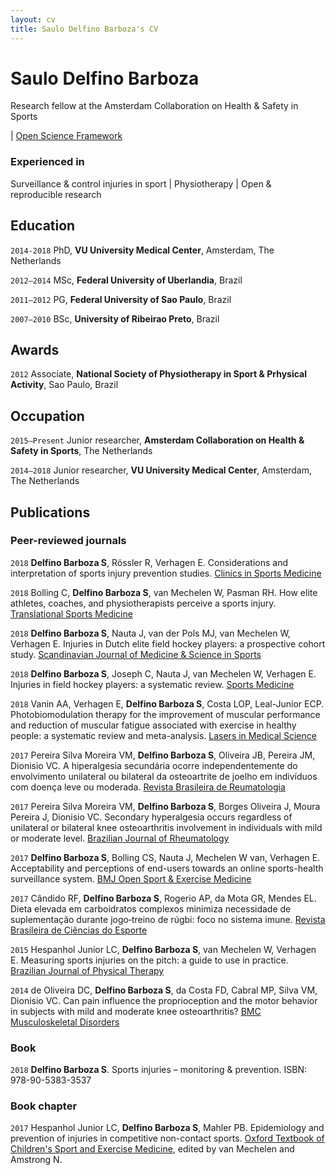 ```yaml
---
layout: cv
title: Saulo Delfino Barboza's CV
---
```

# Saulo Delfino Barboza
Research fellow at the Amsterdam Collaboration on Health & Safety in Sports

<div id="webaddress">
<a href="saulodbarboza@gmail.com"> <i class="far fa-envelope"></i></a>
| <a href="osf.io/kdaqy">Open Science Framework</a>
</div>


### Experienced in

Surveillance & control injuries in sport | Physiotherapy | Open & reproducible research


## Education

`2014-2018`
PhD, **VU University Medical Center**, Amsterdam, The Netherlands

`2012–2014`
MSc, **Federal University of Uberlandia**, Brazil

`2011–2012`
PG, **Federal University of Sao Paulo**, Brazil

`2007–2010`
BSc, **University of Ribeirao Preto**, Brazil


## Awards

`2012`
Associate, **National Society of Physiotherapy in Sport & Prhysical Activity**, Sao Paulo, Brazil


## Occupation

`2015–Present`
Junior researcher, **Amsterdam Collaboration on Health & Safety in Sports**, The Netherlands

`2014–2018`
Junior researcher, **VU University Medical Center**, Amsterdam, The Netherlands


## Publications

<!-- A list is also available [online](http://www.researcherid.com/rid/I-3167-2015) -->


### Peer-reviewed journals

`2018`
**Delfino Barboza S**, Rössler R, Verhagen E. Considerations and interpretation of sports injury prevention studies. [Clinics in Sports Medicine](https://doi.org/10.1016/j.csm.2018.03.006)

`2018`
Bolling C, **Delfino Barboza S**, van Mechelen W, Pasman RH. How elite athletes, coaches, and physiotherapists perceive a sports injury. [Translational Sports Medicine](https://doi.org/10.1002/tsm2.53)

`2018`
**Delfino Barboza S**, Nauta J, van der Pols MJ, van Mechelen W, Verhagen E. Injuries in Dutch elite field hockey players: a prospective cohort study. [Scandinavian Journal of Medicine & Science in Sports](https://doi.org/10.1111/sms.13065)

`2018`
**Delfino Barboza S**, Joseph C, Nauta J, van Mechelen W, Verhagen E. Injuries in field hockey players: a systematic review. [Sports Medicine](https://doi.org/10.1007/s40279-017-0839-3)

`2018`
Vanin AA, Verhagen E, **Delfino Barboza S**, Costa LOP, Leal-Junior ECP. Photobiomodulation therapy for the improvement of muscular performance and reduction of muscular fatigue associated with exercise in healthy people: a systematic review and meta-analysis. [Lasers in Medical Science](https://doi.org/10.1007/s10103-017-2368-6)

`2017`
Pereira Silva Moreira VM, **Delfino Barboza S**, Oliveira JB, Pereira JM, Dionisio VC. A hiperalgesia secundária ocorre independentemente do envolvimento unilateral ou bilateral da osteoartrite de joelho em indivíduos com doença leve ou moderada. [Revista Brasileira de Reumatologia](https://doi.org/10.1016/j.rbr.2016.02.002)

`2017`
Pereira Silva Moreira VM, **Delfino Barboza S**, Borges Oliveira J, Moura Pereira J, Dionisio VC. Secondary hyperalgesia occurs regardless of unilateral or bilateral knee osteoarthritis involvement in individuals with mild or moderate level. [Brazilian Journal of Rheumatology](https://doi.org/10.1016/j.rbre.2016.03.014)

`2017`
**Delfino Barboza S**, Bolling CS, Nauta J, Mechelen W van, Verhagen E. Acceptability and perceptions of end-users towards an online sports-health surveillance system. [BMJ Open Sport & Exercise Medicine](https://doi.org/10.1136/bmjsem-2017-000275)

`2017`
Cândido RF, **Delfino Barboza S**, Rogerio AP, da Mota GR, Mendes EL. Dieta elevada em carboidratos complexos minimiza necessidade de suplementação durante jogo‐treino de rúgbi: foco no sistema imune. [Revista Brasileira de Ciências do Esporte](https://doi.org/10.1016/j.rbce.2016.01.007)

`2015`
Hespanhol Junior LC, **Delfino Barboza S**, van Mechelen W, Verhagen E. Measuring sports injuries on the pitch: a guide to use in practice. [Brazilian Journal of Physical Therapy](https://doi.org/10.1590/bjpt-rbf.2014.0110)

`2014`
de Oliveira DC, **Delfino Barboza S**, da Costa FD, Cabral MP, Silva VM, Dionisio VC. Can pain influence the proprioception and the motor behavior in subjects with mild and moderate knee osteoarthritis? [BMC Musculoskeletal Disorders](https://doi.org/10.1186/1471-2474-15-321)


### Book

`2018`
**Delfino Barboza S**. Sports injuries – monitoring & prevention. ISBN: 978-90-5383-3537


### Book chapter

`2017`
Hespanhol Junior LC, **Delfino Barboza S**, Mahler PB. Epidemiology and prevention of injuries in competitive non-contact sports. [Oxford Textbook of Children's Sport and Exercise Medicine](https://doi.org/10.1093/med/9780198757672.003.0043), edited by van Mechelen and Amstrong N.


<!-- ### Footer

Last updated: Dezember 2018-12-12 -->



